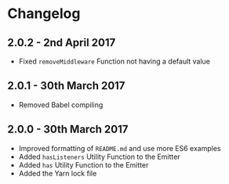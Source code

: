 # Changelog

## 2.0.2 - 2nd April 2017

- Fixed `removeMiddleware` Function not having a default value

## 2.0.1 - 30th March 2017

- Removed Babel compiling

## 2.0.0 - 30th March 2017

- Improved formatting of `README.md` and use more ES6 examples
- Added `hasListeners` Utility Function to the Emitter
- Added `has` Utility Function to the Emitter
- Added the Yarn lock file
